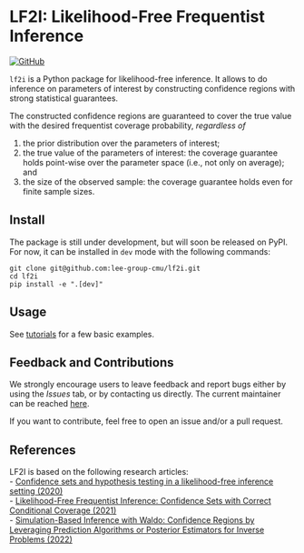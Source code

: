 # LF2I: Likelihood-Free Frequentist Inference

[![GitHub](https://img.shields.io/github/license/lee-group-cmu/lf2i?style=flat-square)](./LICENSE.txt)

`lf2i` is a Python package for likelihood-free inference. It allows to do inference on parameters of interest by constructing confidence regions with strong statistical guarantees.

The constructed confidence regions are guaranteed to cover the true value with the desired frequentist coverage probability, *regardless of*
1. the prior distribution over the parameters of interest;
2. the true value of the parameters of interest: the coverage guarantee holds point-wise over the parameter space (i.e., not only on average); and
3. the size of the observed sample: the coverage guarantee holds even for finite sample sizes.

## Install

The package is still under development, but will soon be released on PyPI. For now, it can be installed in `dev` mode with the following commands: 

```
git clone git@github.com:lee-group-cmu/lf2i.git
cd lf2i
pip install -e ".[dev]"
```

## Usage

See [tutorials](https://github.com/lee-group-cmu/lf2i/tree/main/tutorials) for a few basic examples.

## Feedback and Contributions

We strongly encourage users to leave feedback and report bugs either by using the *Issues* tab, or by contacting us directly. The current maintainer can be reached [here](mailto:lmassera@andrew.cmu.edu).

If you want to contribute, feel free to open an issue and/or a pull request.

## References

LF2I is based on the following research articles:\
    - [Confidence sets and hypothesis testing in a likelihood-free inference setting (2020)](http://proceedings.mlr.press/v119/dalmasso20a/dalmasso20a.pdf)\
    - [Likelihood-Free Frequentist Inference: Confidence Sets with Correct Conditional Coverage (2021)](https://arxiv.org/pdf/2107.03920.pdf)\
    - [Simulation-Based Inference with Waldo: Confidence Regions by Leveraging Prediction Algorithms or Posterior Estimators for Inverse Problems (2022)](https://arxiv.org/pdf/2205.15680.pdf)
